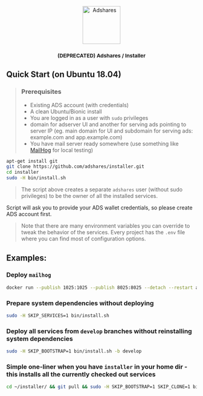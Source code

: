 <p align="center">
    <a href="https://adshares.net/" title="Adshares sp. z o.o." target="_blank">
        <img src="https://adshares.net/logos/ads.svg" alt="Adshares" width="100" height="100">
    </a>
</p>

<h3 align="center"><small>(DEPRECATED) Adshares / Installer</small></h3>

## Quick Start (on Ubuntu 18.04)
> ### Prerequisites
> - Existing ADS account (with credentials)
> - A clean Ubuntu/Bionic install
> - You are logged in as a user with `sudo` privileges
> - domain for adserver UI and another for serving ads pointing to server IP (eg. main domain for UI and subdomain for serving ads: example.com and app.example.com)
> - You have mail server ready somewhere (use something like [MailHog](https://github.com/mailhog/MailHog) for local testing)

```bash
apt-get install git
git clone https://github.com/adshares/installer.git
cd installer
sudo -H bin/install.sh
```
> The script above creates a separate `adshares` user (without sudo privileges) to be the owner of all the installed services.

Script will ask you to provide your ADS wallet credentials, so please create ADS account first.

> Note that there are many environment variables you can override to tweak the behavior of the services. 
> Every project has the `.env` file where you can find most of configuration options. 

## Examples:
### Deploy `mailhog`
```bash
docker run --publish 1025:1025 --publish 8025:8025 --detach --restart always mailhog/mailhog
```
### Prepare system dependencies without deploying 
```bash
sudo -H SKIP_SERVICES=1 bin/install.sh
```

### Deploy all services from `develop` branches without reinstalling system dependencies
```bash
sudo -H SKIP_BOOTSTRAP=1 bin/install.sh -b develop
```

### Simple one-liner when you have `installer` in your home dir - this installs all the currently checked out services
```bash
cd ~/installer/ && git pull && sudo -H SKIP_BOOTSTRAP=1 SKIP_CLONE=1 bin/install.sh
```
